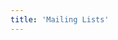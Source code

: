 ```yaml
---
title: 'Mailing Lists'
---
```

<script setup lang="ts">
  import TheMailingList from "@/views/mailing/TheMailingList.vue"
</script>

<TheMailingList />
